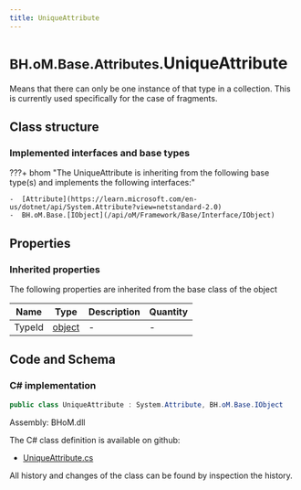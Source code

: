```yaml
---
title: UniqueAttribute
---
```


# <small>BH.oM.Base.Attributes.</small>**UniqueAttribute**

Means that there can only be one instance of that type in a collection. This is currently used specifically for the case of fragments.

## Class structure

### Implemented interfaces and base types

???+ bhom "The UniqueAttribute is inheriting from the following base type(s) and implements the following interfaces:"

    -  [Attribute](https://learn.microsoft.com/en-us/dotnet/api/System.Attribute?view=netstandard-2.0)
    -  BH.oM.Base.[IObject](/api/oM/Framework/Base/Interface/IObject)


## Properties

### Inherited properties
The following properties are inherited from the base class of the object

| Name             | Type             | Description      | Quantity         |
|------------------|------------------|------------------|------------------|
| TypeId | [object](https://learn.microsoft.com/en-us/dotnet/api/System.Object?view=netstandard-2.0) | - | - |


## Code and Schema

### C# implementation

``` C# title="C#"
public class UniqueAttribute : System.Attribute, BH.oM.Base.IObject
```

Assembly: BHoM.dll

The C# class definition is available on github:

- [UniqueAttribute.cs](https://github.com/BHoM/BHoM/blob/develop/BHoM/Attributes\UniqueAttribute.cs)

All history and changes of the class can be found by inspection the history.
